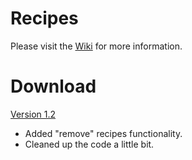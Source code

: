 # Recipes

Please visit the [Wiki](https://github.com/systemNEO/Recipes/wiki) for more information.

# Download

[Version 1.2](http://www.systemneo.de/_bukkit/Recipes_v1.2.zip)

- Added "remove" recipes functionality.
- Cleaned up the code a little bit.
